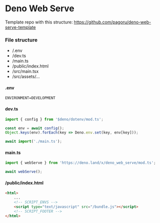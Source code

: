 # Deno Web Serve

Template repo with this structure: https://github.com/pagoru/deno-web-serve-template

### File structure
- /.env
- /dev.ts 
- /main.ts
- /public/index.html
- /src/main.tsx
- /src/assets/...

#### .env

```env
ENVIRONMENT=DEVELOPMENT
```

#### dev.ts

```ts
import { config } from '$deno/dotenv/mod.ts';

const env = await config();
Object.keys(env).forEach(key => Deno.env.set(key, env[key]));

await import('./main.ts');
```

#### main.ts

```ts
import { webServe } from 'https://deno.land/x/deno_web_serve/mod.ts';

await webServe();
```

#### /public/index.html

```html
<html>
    ...
    <!-- SCRIPT_ENVS -->
    <script type="text/javascript" src="/bundle.js"></script>
    <!-- SCRIPT_FOOTER -->
</html>
```


